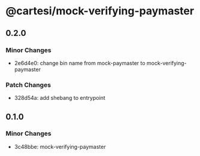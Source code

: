 # @cartesi/mock-verifying-paymaster

## 0.2.0

### Minor Changes

-   2e6d4e0: change bin name from mock-paymaster to mock-verifying-paymaster

### Patch Changes

-   328d54a: add shebang to entrypoint

## 0.1.0

### Minor Changes

-   3c48bbe: mock-verifying-paymaster
